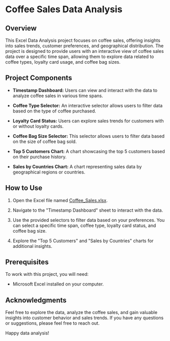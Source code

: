 # Coffee Sales Data Analysis

## Overview
This Excel Data Analysis project focuses on coffee sales, offering insights into sales trends, customer preferences, and geographical distribution. The project is designed to provide users with an interactive view of coffee sales data over a specific time span, allowing them to explore data related to coffee types, loyalty card usage, and coffee bag sizes.

## Project Components
- **Timestamp Dashboard:** Users can view and interact with the data to analyze coffee sales in various time spans.

- **Coffee Type Selector:** An interactive selector allows users to filter data based on the type of coffee purchased.

- **Loyalty Card Status:** Users can explore sales trends for customers with or without loyalty cards.

- **Coffee Bag Size Selector:** This selector allows users to filter data based on the size of coffee bag sold.

- **Top 5 Customers Chart:** A chart showcasing the top 5 customers based on their purchase history.

- **Sales by Countries Chart:** A chart representing sales data by geographical regions or countries.

## How to Use
1. Open the Excel file named [Coffee_Sales.xlsx](https://github.com/HoangPham2704/Coffee_Sales_Project/blob/main/Coffee_Sales.xlsx).

2. Navigate to the "Timestamp Dashboard" sheet to interact with the data.

3. Use the provided selectors to filter data based on your preferences. You can select a specific time span, coffee type, loyalty card status, and coffee bag size.

4. Explore the "Top 5 Customers" and "Sales by Countries" charts for additional insights.

## Prerequisites
To work with this project, you will need:

- Microsoft Excel installed on your computer.

## Acknowledgments

Feel free to explore the data, analyze the coffee sales, and gain valuable insights into customer behavior and sales trends. If you have any questions or suggestions, please feel free to reach out.

Happy data analysis!
